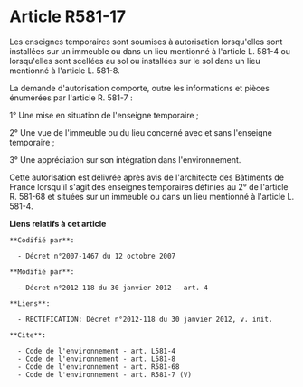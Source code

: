 # Article R581-17

Les enseignes temporaires sont soumises à autorisation lorsqu'elles sont installées sur un immeuble ou dans un lieu mentionné
à l'article L. 581-4 ou lorsqu'elles sont scellées au sol ou installées sur le sol dans un lieu mentionné à l'article L.
581-8. 

La demande d'autorisation comporte, outre les informations et pièces énumérées par l'article R. 581-7 : 

1° Une mise en situation de l'enseigne temporaire ; 

2° Une vue de l'immeuble ou du lieu concerné avec et sans l'enseigne temporaire ; 

3° Une appréciation sur son intégration dans l'environnement. 

Cette autorisation est délivrée après avis de l'architecte des Bâtiments de France lorsqu'il s'agit des enseignes temporaires
définies au 2° de l'article R. 581-68 et situées sur un immeuble ou dans un lieu mentionné à l'article L. 581-4.

**Liens relatifs à cet article**

	**Codifié par**:

	  - Décret n°2007-1467 du 12 octobre 2007

	**Modifié par**:

	  - Décret n°2012-118 du 30 janvier 2012 - art. 4

	**Liens**:

	  - RECTIFICATION: Décret n°2012-118 du 30 janvier 2012, v. init.

	**Cite**:

	  - Code de l'environnement - art. L581-4
	  - Code de l'environnement - art. L581-8
	  - Code de l'environnement - art. R581-68
	  - Code de l'environnement - art. R581-7 (V)
